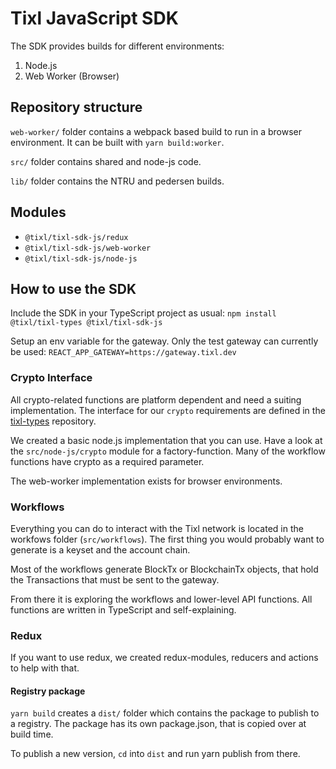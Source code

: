 # Tixl JavaScript SDK

The SDK provides builds for different environments:

1. Node.js
2. Web Worker (Browser)

## Repository structure

`web-worker/` folder contains a webpack based build to run in a browser environment. It can be built with `yarn build:worker`.

`src/` folder contains shared and node-js code.

`lib/` folder contains the NTRU and pedersen builds. 

## Modules

- `@tixl/tixl-sdk-js/redux`
- `@tixl/tixl-sdk-js/web-worker`
- `@tixl/tixl-sdk-js/node-js`

## How to use the SDK

Include the SDK in your TypeScript project as usual: `npm install @tixl/tixl-types @tixl/tixl-sdk-js`

Setup an env variable for the gateway. Only the test gateway can currently be used: `REACT_APP_GATEWAY=https://gateway.tixl.dev`

### Crypto Interface

All crypto-related functions are platform dependent and need a suiting implementation. The interface for our `crypto` requirements are defined in the [tixl-types](https://github.com/tixl/tixl-types/blob/master/src/Crypto.ts) repository.

We created a basic node.js implementation that you can use. Have a look at the `src/node-js/crypto` module for a factory-function. Many of the workflow functions have crypto as a required parameter.

The web-worker implementation exists for browser environments.

### Workflows

Everything you can do to interact with the Tixl network is located in the workfows folder (`src/workflows`). The first thing you would probably want to generate is a keyset and the account chain.

Most of the workflows generate BlockTx or BlockchainTx objects, that hold the Transactions that must be sent to the gateway.

From there it is exploring the workflows and lower-level API functions. All functions are written in TypeScript and self-explaining.

### Redux

If you want to use redux, we created redux-modules, reducers and actions to help with that.

#### Registry package

`yarn build` creates a `dist/` folder which contains the package to publish to a registry. The package has its own package.json, that is copied over at build time.

To publish a new version, `cd` into `dist` and run yarn publish from there.
